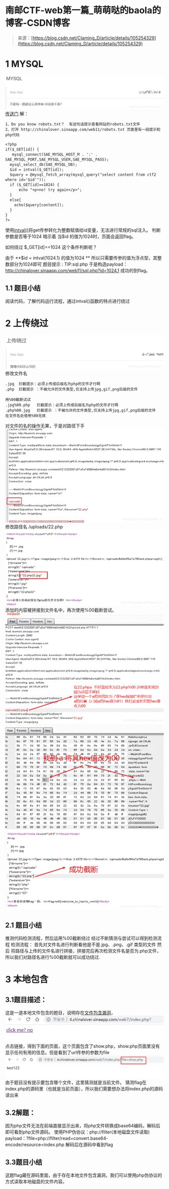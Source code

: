 <!--yml
category: 未分类
date: 2022-04-26 14:52:53
-->

# 南邮CTF-web第一篇_萌萌哒的baola的博客-CSDN博客

> 来源：[https://blog.csdn.net/Claming_D/article/details/105254329](https://blog.csdn.net/Claming_D/article/details/105254329)

# 1 MYSQL

![在这里插入图片描述](img/d807dc7ca70c7851a7c76999f791c59c.png)
[传送门](http://chinalover.sinaapp.com/web11/)
解：

```
1、Do you know robots.txt？  有这句话提示查看网站的robots.txt文件
2、打开 http://chinalover.sinaapp.com/web11/robots.txt 页面里有一段提示和php代码 
```

```
<?php
if($_GET[id]) {
   mysql_connect(SAE_MYSQL_HOST_M . ':' . SAE_MYSQL_PORT,SAE_MYSQL_USER,SAE_MYSQL_PASS);
  mysql_select_db(SAE_MYSQL_DB);
  $id = intval($_GET[id]); 
  $query = @mysql_fetch_array(mysql_query("select content from ctf2 where id='$id'"));
  if ($_GET[id]==1024) { 
      echo "<p>no! try again</p>";
  }
  else{
    echo($query[content]);
  }
}
?> 
```

使用[intval()](https://www.runoob.com/php/php-intval-function.html)将get传参转化为整数赋值给id变量，无法进行常规的sql注入。
判断参数是否等于1024 暗示着 当$id 的值为1024时，页面会返回flag。

如何绕过 $_GET[id]==1024 这个条件判断呢？

由于 **$id = intval(1024.1) 的值为1024 **
所以只需要传参的值为浮点型，其整数部分为1024即可
题目提示 : TIP:sql.php
于是构造payload：
http://chinalover.sinaapp.com/web11/sql.php?id=1024.1
成功的到flag。

## 1.1 题目小结

阅读代码，了解代码运行流程，通过intval()函数的特点进行绕过

# 2 上传绕过

![题目](img/f62c131c2af6176b3dbda37689292c8d.png)
修改文件名

```
.jpg  拦截提示：必须上传成后缀名为php的文件才行啊
.php  拦截提示 ：不被允许的文件类型,仅支持上传jpg,gif,png后缀的文件

用%00截断试试
.jpg%00.php   拦截提示：必须上传成后缀名为php的文件才行啊
.php%00.jpg   拦截提示 ：不被允许的文件类型,仅支持上传jpg,gif,png后缀的文件
在文件名处使用%00无效 
```

对文件的名的操作无果，于是对路径下手
![在这里插入图片描述](img/938c74c0052c9d8485e5bb551af742f8.png)
修改路径名 /uploads/22.php
![在这里插入图片描述](img/1e03ddcb80f7e9a07a4beb3238d8b3f1.png)
添加的内容被拼接到文件名中，再次使用%00截断尝试。
![在这里插入图片描述](img/1c2aa44fcde4c263ee3d7af974610d33.png)
![在这里插入图片描述](img/840c67489ebba62e62d4f6d8ed750a04.png)
![在这里插入图片描述](img/bcba0ff4cca34860e8f4647f3ec2f95a.png)

## 2.1 题目小结

推测代码检测流程，然后运用%00截断绕过
经过不断猜测与尝试可以得到检测流程
检测流程：
首先对文件名进行判断看他是不是.jpg、.png、.gif 类型的文件
然后 将路径与上传的文件名进行拼接，拼接完后再次检测文件名是否为.php文件，所以我们对路径名进行%00截断就可以成功绕过.

# 3 本地包含

## 3.1题目描述：

这是一道本地文件包含的题目，说明存在[文件包含漏洞](cnblogs.com/appear001/p/11149996.html)，
![](img/c28a31c7752be5f87fc6541c3d5104e8.png)
点击链接，得到下面的页面，这个页面包含了show.php，show.php页面里没有显示任何有用的信息。但是看到了url传参的参数为file
![在这里插入图片描述](img/15510b30a7cf1ac9f7ac1a58539144a6.png)
由于题目没有提示要包含哪个文件，这里猜测就是当前文件。
猜测flag在index.php的源码里（也就是当前页面），所以我们需要想办法将index.php的源码读出来

## 3.2解题：

因为php文件无法在前端直接显示出来，将php文件转换成base64编码，解码后即可看到php文件源码。
使用PHP伪协议：php://filter(本地磁盘文件读取)
payload：?file=php://filter/read=convert.base64-encode/resource=index.php
解码后在源码中看到flag

## 3.3题目小结

这题flag藏在源码里面，由于存在本地文件包含漏洞，我们可以使用php伪协议的方式读取本地磁盘的文件内容。